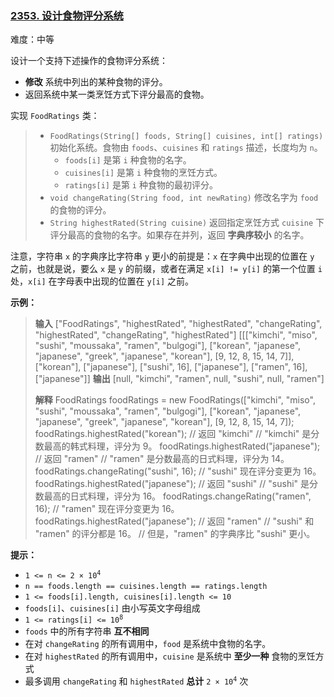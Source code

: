 ### [2353\. 设计食物评分系统](https://leetcode.cn/problems/design-a-food-rating-system/)

难度：中等

设计一个支持下述操作的食物评分系统：

- **修改** 系统中列出的某种食物的评分。
- 返回系统中某一类烹饪方式下评分最高的食物。

实现 `FoodRatings` 类：

> - `FoodRatings(String[] foods, String[] cuisines, int[] ratings)` 初始化系统。食物由 `foods`、`cuisines` 和 `ratings` 描述，长度均为 `n`。
>   - `foods[i]` 是第 `i` 种食物的名字。
>   - `cuisines[i]` 是第 `i` 种食物的烹饪方式。
>   - `ratings[i]` 是第 `i` 种食物的最初评分。
> - `void changeRating(String food, int newRating)` 修改名字为 `food` 的食物的评分。
> - `String highestRated(String cuisine)` 返回指定烹饪方式 `cuisine` 下评分最高的食物的名字。如果存在并列，返回 **字典序较小** 的名字。

注意，字符串 `x` 的字典序比字符串 `y` 更小的前提是：`x` 在字典中出现的位置在 `y` 之前，也就是说，要么 `x` 是 `y` 的前缀，或者在满足 `x[i] != y[i]` 的第一个位置 `i` 处，`x[i]` 在字母表中出现的位置在 `y[i]` 之前。

**示例：**

> **输入**
> ["FoodRatings", "highestRated", "highestRated", "changeRating", "highestRated", "changeRating", "highestRated"]
> \[[["kimchi", "miso", "sushi", "moussaka", "ramen", "bulgogi"], ["korean", "japanese", "japanese", "greek", "japanese", "korean"], [9, 12, 8, 15, 14, 7]], ["korean"], ["japanese"], ["sushi", 16], ["japanese"], ["ramen", 16], ["japanese"]]
> **输出**
> [null, "kimchi", "ramen", null, "sushi", null, "ramen"]
>
> **解释**
> FoodRatings foodRatings = new FoodRatings(["kimchi", "miso", "sushi", "moussaka", "ramen", "bulgogi"], ["korean", "japanese", "japanese", "greek", "japanese", "korean"], [9, 12, 8, 15, 14, 7]);
> foodRatings.highestRated("korean");     // 返回 "kimchi"
>                                         // "kimchi" 是分数最高的韩式料理，评分为 9。
> foodRatings.highestRated("japanese");   // 返回 "ramen"
>                                         // "ramen" 是分数最高的日式料理，评分为 14。
> foodRatings.changeRating("sushi", 16);  // "sushi" 现在评分变更为 16。
> foodRatings.highestRated("japanese");   // 返回 "sushi"
>                                         // "sushi" 是分数最高的日式料理，评分为 16。
> foodRatings.changeRating("ramen", 16);  // "ramen" 现在评分变更为 16。
> foodRatings.highestRated("japanese");   // 返回 "ramen"
>                                         // "sushi" 和 "ramen" 的评分都是 16。
>                                         // 但是，"ramen" 的字典序比 "sushi" 更小。

**提示：**

- <code>1 <= n <= 2 &times; 10<sup>4</sup></code>
- `n == foods.length == cuisines.length == ratings.length`
- `1 <= foods[i].length, cuisines[i].length <= 10`
- `foods[i]`、`cuisines[i]` 由小写英文字母组成
- <code>1 <= ratings[i] <= 10<sup>8</sup></code>
- `foods` 中的所有字符串 **互不相同**
- 在对 `changeRating` 的所有调用中，`food` 是系统中食物的名字。
- 在对 `highestRated` 的所有调用中，`cuisine` 是系统中 **至少一种** 食物的烹饪方式
- 最多调用 `changeRating` 和 `highestRated` **总计** <code>2 &times; 10<sup>4</sup></code> 次
